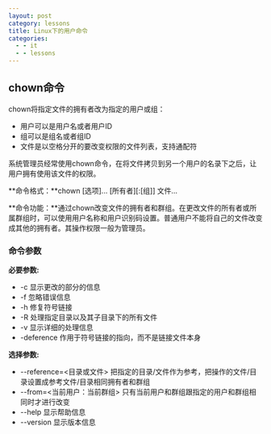 ```yaml
---
layout: post
category: lessons
title: Linux下的用户命令
categories:
  - - it
  - - lessons
---
```


## chown命令 ##

chown将指定文件的拥有者改为指定的用户或组：

- 用户可以是用户名或者用户ID
- 组可以是组名或者组ID
- 文件是以空格分开的要改变权限的文件列表，支持通配符

系统管理员经常使用chown命令，在将文件拷贝到另一个用户的名录下之后，让用户拥有使用该文件的权限。

**命令格式：**chown [选项]... [所有者][:[组]] 文件...

**命令功能：**通过chown改变文件的拥有者和群组。在更改文件的所有者或所属群组时，可以使用用户名称和用户识别码设置。普通用户不能将自己的文件改变成其他的拥有者。其操作权限一般为管理员。

### 命令参数 ###

**必要参数:**

- -c 显示更改的部分的信息
- -f 忽略错误信息
- -h 修复符号链接
- -R 处理指定目录以及其子目录下的所有文件
- -v 显示详细的处理信息
- -deference 作用于符号链接的指向，而不是链接文件本身

**选择参数:**

- --reference=<目录或文件> 把指定的目录/文件作为参考，把操作的文件/目录设置成参考文件/目录相同拥有者和群组
- --from=<当前用户：当前群组> 只有当前用户和群组跟指定的用户和群组相同时才进行改变
- --help 显示帮助信息
- --version 显示版本信息